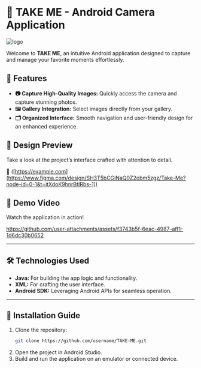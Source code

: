 # **📸 TAKE ME - Android Camera Application**

![logo](https://github.com/user-attachments/assets/fb3d7304-8022-4f4e-b70e-b5c4f0083980)

Welcome to **TAKE ME**, an intuitive Android application designed to capture and manage your favorite moments effortlessly.

## **🌟 Features**
- **📷 Capture High-Quality Images:** Quickly access the camera and capture stunning photos.
- **🖼️ Gallery Integration:** Select images directly from your gallery.
- **🗂️ Organized Interface:** Smooth navigation and user-friendly design for an enhanced experience.

## **🎨 Design Preview**
Take a look at the project’s interface crafted with attention to detail.

🔗 ([https://example.com](https://www.figma.com/design/SH3T5bCGiNaQ0Z2obm5zgz/Take-Me?node-id=0-1&t=itXdoK9hnrBtIRbs-1))

## **🎥 Demo Video**
Watch the application in action!



https://github.com/user-attachments/assets/f3743b5f-6eac-4987-aff1-1d6dc30b0652



---

## **🛠️ Technologies Used**
- **Java:** For building the app logic and functionality.
- **XML:** For crafting the user interface.
- **Android SDK:** Leveraging Android APIs for seamless operation.

---

## **📂 Installation Guide**
1. Clone the repository:
   ```bash
   git clone https://github.com/username/TAKE-ME.git
2. Open the project in Android Studio.
3. Build and run the application on an emulator or connected device.
